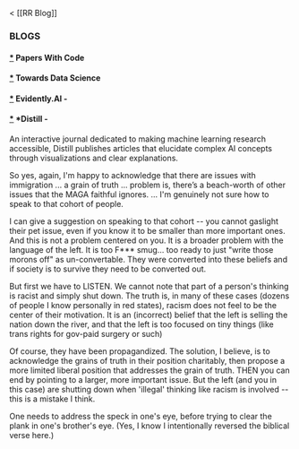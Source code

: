 
< [[RR Blog]]

### BLOGS

#### [*](https://paperswithcode.com) Papers With Code

#### [*](https://towardsdatascience.com) Towards Data Science


#### [*](https://www.evidentlyai.com/blog) Evidently.AI -

#### [*](https://distill.pub/) ***Distill** -
An interactive journal dedicated to making machine learning research accessible, Distill publishes articles that elucidate complex AI concepts through visualizations and clear explanations.​


So yes, again, I'm happy to acknowledge that there are issues with immigration ... a grain of truth ... problem is, there’s a beach-worth of other issues that the MAGA faithful ignores.
... I'm genuinely not sure how to speak to that cohort of people.


I can give a suggestion on speaking to that cohort -- you cannot gaslight their pet issue, even if you know it to be smaller than more important ones.  And this is not a problem centered on you.  It is a broader problem with the language of the left.  It is too F*** smug... too ready to just "write those morons off" as un-convertable.  They were converted into these beliefs and if society is to survive they need to be converted out.

But first we have to LISTEN.  We cannot note that part of a person's thinking is racist and simply shut down.  The truth is, in many of these cases (dozens of people I know personally in red states), racism does not feel to be the center of their motivation.  It is an (incorrect) belief that the left is selling the nation down the river, and that the left is too focused on tiny things (like trans rights for gov-paid surgery or such)

Of course, they have been propagandized.  The solution, I believe, is to acknowledge the grains of truth in their position charitably, then propose a more limited liberal position that addresses the grain of truth.  THEN you can end by pointing to a larger, more important issue.  But the left (and you in this case) are shutting down when 'illegal' thinking like racism is involved -- this is a mistake I think.

One needs to address the speck in one's eye, before trying to clear the plank in one's brother's eye.
(Yes, I know I intentionally reversed the biblical verse here.)
